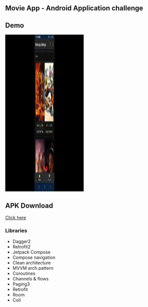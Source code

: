 ## Movie App - Android Application challenge

## Demo

<p>
  <img src="img/demo.gif" height="500" width="250">
</p>

## APK Download

[Click here](https://file.io/cmO2qCQupC8m)

### Libraries

- Dagger2
- Retrofit2
- Jetpack Compose
- Compose navigation
- Clean architecture
- MVVM arch pattern
- Coroutines
- Channels & flows
- Paging3
- Retrofit
- Room
- Coil


